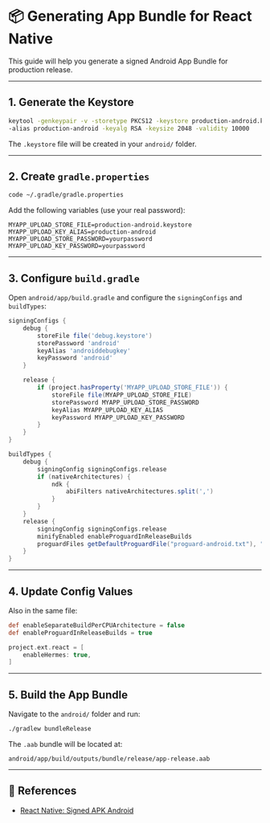 # 📦 Generating App Bundle for React Native

This guide will help you generate a signed Android App Bundle for production release.

---

## 1. Generate the Keystore

```bash
keytool -genkeypair -v -storetype PKCS12 -keystore production-android.keystore \
-alias production-android -keyalg RSA -keysize 2048 -validity 10000
```

The `.keystore` file will be created in your `android/` folder.

---

## 2. Create `gradle.properties`

```bash
code ~/.gradle/gradle.properties
```

Add the following variables (use your real password):

```properties
MYAPP_UPLOAD_STORE_FILE=production-android.keystore
MYAPP_UPLOAD_KEY_ALIAS=production-android
MYAPP_UPLOAD_STORE_PASSWORD=yourpassword
MYAPP_UPLOAD_KEY_PASSWORD=yourpassword
```

---

## 3. Configure `build.gradle`

Open `android/app/build.gradle` and configure the `signingConfigs` and `buildTypes`:

```groovy
signingConfigs {
    debug {
        storeFile file('debug.keystore')
        storePassword 'android'
        keyAlias 'androiddebugkey'
        keyPassword 'android'
    }

    release {
        if (project.hasProperty('MYAPP_UPLOAD_STORE_FILE')) {
            storeFile file(MYAPP_UPLOAD_STORE_FILE)
            storePassword MYAPP_UPLOAD_STORE_PASSWORD
            keyAlias MYAPP_UPLOAD_KEY_ALIAS
            keyPassword MYAPP_UPLOAD_KEY_PASSWORD
        }
    }
}

buildTypes {
    debug {
        signingConfig signingConfigs.release
        if (nativeArchitectures) {
            ndk {
                abiFilters nativeArchitectures.split(',')
            }
        }
    }
    release {
        signingConfig signingConfigs.release
        minifyEnabled enableProguardInReleaseBuilds
        proguardFiles getDefaultProguardFile("proguard-android.txt"), "proguard-rules.pro"
    }
}
```

---

## 4. Update Config Values

Also in the same file:

```groovy
def enableSeparateBuildPerCPUArchitecture = false
def enableProguardInReleaseBuilds = true

project.ext.react = [
    enableHermes: true,
]
```

---

## 5. Build the App Bundle

Navigate to the `android/` folder and run:

```bash
./gradlew bundleRelease
```

The `.aab` bundle will be located at:

```
android/app/build/outputs/bundle/release/app-release.aab
```

---

## 🔗 References

- [React Native: Signed APK Android](https://reactnative.dev/docs/signed-apk-android)
